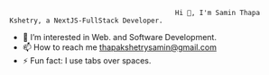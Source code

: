                                              Hi 👋, I'm Samin Thapa Kshetry, a NextJS-FullStack Developer.

- 👀 I’m interested in Web. and Software Development.
- 📫 How to reach me thapakshetrysamin@gmail.com
- ⚡ Fun fact: I use tabs over spaces.


